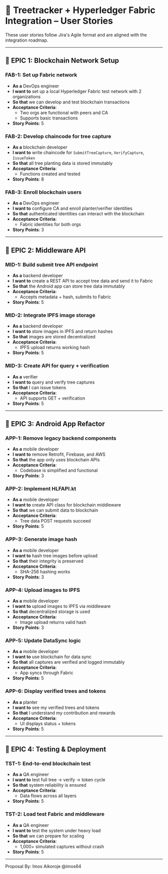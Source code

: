 
# 📘 Treetracker + Hyperledger Fabric Integration – User Stories

These user stories follow Jira's Agile format and are aligned with the integration roadmap.

---

## 🧱 EPIC 1: Blockchain Network Setup

### FAB-1: Set up Fabric network
- **As a** DevOps engineer  
- **I want to** set up a local Hyperledger Fabric test network with 2 organizations  
- **So that** we can develop and test blockchain transactions  
- **Acceptance Criteria**:
  - Two orgs are functional with peers and CA
  - Supports basic transactions  
- **Story Points**: 5

### FAB-2: Develop chaincode for tree capture
- **As a** blockchain developer  
- **I want to** write chaincode for `SubmitTreeCapture`, `VerifyCapture`, `IssueToken`  
- **So that** all tree planting data is stored immutably  
- **Acceptance Criteria**:
  - Functions created and tested  
- **Story Points**: 8

### FAB-3: Enroll blockchain users
- **As a** DevOps engineer  
- **I want to** configure CA and enroll planter/verifier identities  
- **So that** authenticated identities can interact with the blockchain  
- **Acceptance Criteria**:
  - Fabric identities for both orgs  
- **Story Points**: 3

---

## 🧱 EPIC 2: Middleware API

### MID-1: Build submit tree API endpoint
- **As a** backend developer  
- **I want to** create a REST API to accept tree data and send it to Fabric  
- **So that** the Android app can store tree data immutably  
- **Acceptance Criteria**:
  - Accepts metadata + hash, submits to Fabric  
- **Story Points**: 5

### MID-2: Integrate IPFS image storage
- **As a** backend developer  
- **I want to** store images in IPFS and return hashes  
- **So that** images are stored decentralized  
- **Acceptance Criteria**:
  - IPFS upload returns working hash  
- **Story Points**: 5

### MID-3: Create API for query + verification
- **As a** verifier  
- **I want to** query and verify tree captures  
- **So that** I can issue tokens  
- **Acceptance Criteria**:
  - API supports GET + verification  
- **Story Points**: 5

---

## 🧱 EPIC 3: Android App Refactor

### APP-1: Remove legacy backend components
- **As a** mobile developer  
- **I want to** remove Retrofit, Firebase, and AWS  
- **So that** the app only uses blockchain APIs  
- **Acceptance Criteria**:
  - Codebase is simplified and functional  
- **Story Points**: 3

### APP-2: Implement HLFAPI.kt
- **As a** mobile developer  
- **I want to** create API class for blockchain middleware  
- **So that** we can submit data to blockchain  
- **Acceptance Criteria**:
  - Tree data POST requests succeed  
- **Story Points**: 5

### APP-3: Generate image hash
- **As a** mobile developer  
- **I want to** hash tree images before upload  
- **So that** their integrity is preserved  
- **Acceptance Criteria**:
  - SHA-256 hashing works  
- **Story Points**: 3

### APP-4: Upload images to IPFS
- **As a** mobile developer  
- **I want to** upload images to IPFS via middleware  
- **So that** decentralized storage is used  
- **Acceptance Criteria**:
  - Image upload returns valid hash  
- **Story Points**: 3

### APP-5: Update DataSync logic
- **As a** mobile developer  
- **I want to** use blockchain for data sync  
- **So that** all captures are verified and logged immutably  
- **Acceptance Criteria**:
  - App syncs through Fabric  
- **Story Points**: 5

### APP-6: Display verified trees and tokens
- **As a** planter  
- **I want to** see my verified trees and tokens  
- **So that** I understand my contribution and rewards  
- **Acceptance Criteria**:
  - UI displays status + tokens  
- **Story Points**: 5

---

## 🧱 EPIC 4: Testing & Deployment

### TST-1: End-to-end blockchain test
- **As a** QA engineer  
- **I want to** test full tree → verify → token cycle  
- **So that** system reliability is ensured  
- **Acceptance Criteria**:
  - Data flows across all layers  
- **Story Points**: 5

### TST-2: Load test Fabric and middleware
- **As a** QA engineer  
- **I want to** test the system under heavy load  
- **So that** we can prepare for scaling  
- **Acceptance Criteria**:
  - 1,000+ simulated captures without crash  
- **Story Points**: 5

---
Proposal By: Imos Aikoroje @imos64
